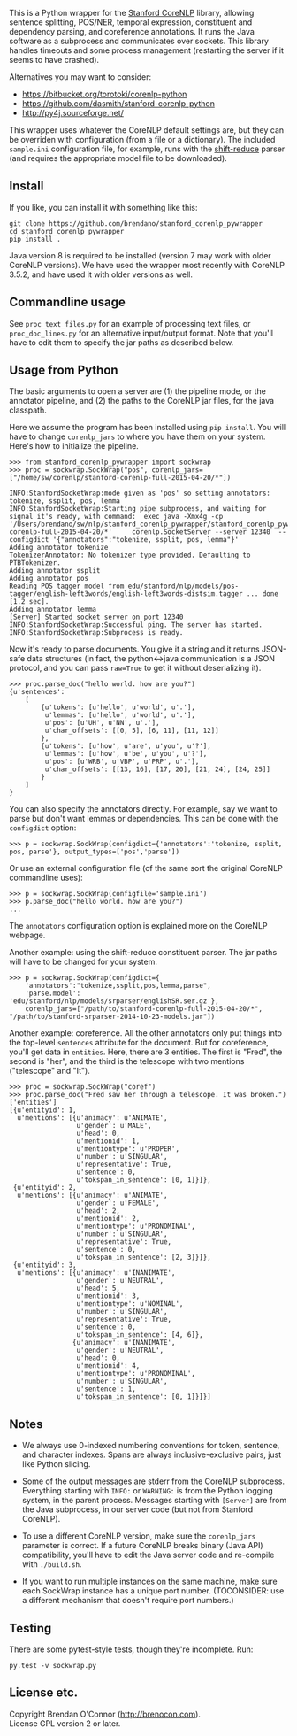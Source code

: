 This is a Python wrapper for the [Stanford CoreNLP][1] library, allowing
sentence splitting, POS/NER, temporal expression, constituent and dependency
parsing, and coreference annotations. It runs the Java software as a subprocess
and communicates over sockets.  This library handles timeouts and some process
management (restarting the server if it seems to have crashed).

Alternatives you may want to consider:

  * https://bitbucket.org/torotoki/corenlp-python
  * https://github.com/dasmith/stanford-corenlp-python
  * http://py4j.sourceforge.net/

This wrapper uses whatever the CoreNLP default settings are, but they can be
overriden with configuration (from a file or a dictionary).
The included `sample.ini` configuration file, for example, runs with the
[shift-reduce][2] parser (and requires the appropriate model file to be
downloaded).

[1]: http://nlp.stanford.edu/software/corenlp.shtml
[2]: http://nlp.stanford.edu/software/srparser.shtml

## Install

If you like, you can install it with something like this:

```
git clone https://github.com/brendano/stanford_corenlp_pywrapper
cd stanford_corenlp_pywrapper
pip install .
```

Java version 8 is required to be installed (version 7 may work with older
CoreNLP versions).  We have used the wrapper most recently with CoreNLP 3.5.2,
and have used it with older versions as well.

## Commandline usage

See `proc_text_files.py` for an example of processing text files,
or `proc_doc_lines.py` for an alternative input/output format.
Note that you'll have to edit them to specify the jar paths as described below.

## Usage from Python

The basic arguments to open a server are 
    (1) the pipeline mode, or the annotator pipeline, and
    (2) the paths to the CoreNLP jar files, for the java classpath.
    
Here we assume the program has been installed using `pip install`.  You will
have to change `corenlp_jars` to where you have them on your system.
Here's how to initialize the pipeline.

```
>>> from stanford_corenlp_pywrapper import sockwrap
>>> proc = sockwrap.SockWrap("pos", corenlp_jars=["/home/sw/corenlp/stanford-corenlp-full-2015-04-20/*"])

INFO:StanfordSocketWrap:mode given as 'pos' so setting annotators: tokenize, ssplit, pos, lemma
INFO:StanfordSocketWrap:Starting pipe subprocess, and waiting for signal it's ready, with command:  exec java -Xmx4g -cp '/Users/brendano/sw/nlp/stanford_corenlp_pywrapper/stanford_corenlp_pywrapper/lib/*:/home/sw/corenlp/stanford-corenlp-full-2015-04-20/*'     corenlp.SocketServer --server 12340  --configdict '{"annotators":"tokenize, ssplit, pos, lemma"}'
Adding annotator tokenize
TokenizerAnnotator: No tokenizer type provided. Defaulting to PTBTokenizer.
Adding annotator ssplit
Adding annotator pos
Reading POS tagger model from edu/stanford/nlp/models/pos-tagger/english-left3words/english-left3words-distsim.tagger ... done [1.2 sec].
Adding annotator lemma
[Server] Started socket server on port 12340
INFO:StanfordSocketWrap:Successful ping. The server has started.
INFO:StanfordSocketWrap:Subprocess is ready.
```

Now it's ready to parse documents.  You give it a string and it returns
JSON-safe data structures (in fact, the python<->java communication is a JSON
protocol, and you can pass `raw=True` to get it without deserializing it).

```
>>> proc.parse_doc("hello world. how are you?")
{u'sentences': 
    [
        {u'tokens': [u'hello', u'world', u'.'],
         u'lemmas': [u'hello', u'world', u'.'],
         u'pos': [u'UH', u'NN', u'.'],
         u'char_offsets': [[0, 5], [6, 11], [11, 12]]
        },
        {u'tokens': [u'how', u'are', u'you', u'?'],
         u'lemmas': [u'how', u'be', u'you', u'?'],
         u'pos': [u'WRB', u'VBP', u'PRP', u'.'],
         u'char_offsets': [[13, 16], [17, 20], [21, 24], [24, 25]]
        }
    ]
}
```

You can also specify the annotators directly. For example,
say we want to parse but don't want lemmas or dependencies. This can be done
with the `configdict` option:

```
>>> p = sockwrap.SockWrap(configdict={'annotators':'tokenize, ssplit, pos, parse'}, output_types=['pos','parse'])
```

Or use an external configuration file (of the same sort the original CoreNLP commandline uses):

```
>>> p = sockwrap.SockWrap(configfile='sample.ini')
>>> p.parse_doc("hello world. how are you?")
...
```

The `annotators` configuration option is explained more on the CoreNLP webpage.

Another example: using the shift-reduce constituent parser.  The jar paths will
have to be changed for your system.

```
>>> p = sockwrap.SockWrap(configdict={
    'annotators':"tokenize,ssplit,pos,lemma,parse",
    'parse.model': 'edu/stanford/nlp/models/srparser/englishSR.ser.gz'},  
    corenlp_jars=["/path/to/stanford-corenlp-full-2015-04-20/*", "/path/to/stanford-srparser-2014-10-23-models.jar"])
```

Another example: coreference.  All the other annotators only put things into the top-level `sentences` attribute for the document.  But for coreference, you'll get data in `entities`.  Here, there are 3 entities. The first is "Fred", the second is "her", and the third is the telescope with two mentions ("telescope" and "It").

```
>>> proc = sockwrap.SockWrap("coref")
>>> proc.parse_doc("Fred saw her through a telescope. It was broken.")['entities']
[{u'entityid': 1,
  u'mentions': [{u'animacy': u'ANIMATE',
                 u'gender': u'MALE',
                 u'head': 0,
                 u'mentionid': 1,
                 u'mentiontype': u'PROPER',
                 u'number': u'SINGULAR',
                 u'representative': True,
                 u'sentence': 0,
                 u'tokspan_in_sentence': [0, 1]}]},
 {u'entityid': 2,
  u'mentions': [{u'animacy': u'ANIMATE',
                 u'gender': u'FEMALE',
                 u'head': 2,
                 u'mentionid': 2,
                 u'mentiontype': u'PRONOMINAL',
                 u'number': u'SINGULAR',
                 u'representative': True,
                 u'sentence': 0,
                 u'tokspan_in_sentence': [2, 3]}]},
 {u'entityid': 3,
  u'mentions': [{u'animacy': u'INANIMATE',
                 u'gender': u'NEUTRAL',
                 u'head': 5,
                 u'mentionid': 3,
                 u'mentiontype': u'NOMINAL',
                 u'number': u'SINGULAR',
                 u'representative': True,
                 u'sentence': 0,
                 u'tokspan_in_sentence': [4, 6]},
                {u'animacy': u'INANIMATE',
                 u'gender': u'NEUTRAL',
                 u'head': 0,
                 u'mentionid': 4,
                 u'mentiontype': u'PRONOMINAL',
                 u'number': u'SINGULAR',
                 u'sentence': 1,
                 u'tokspan_in_sentence': [0, 1]}]}]
```


## Notes

* We always use 0-indexed numbering conventions for token, sentence, and
  character indexes.  Spans are always inclusive-exclusive pairs, just like
  Python slicing.

* Some of the output messages are stderr from the CoreNLP subprocess.
  Everything starting with `INFO:` or `WARNING:` is from the Python logging
  system, in the parent process.  Messages starting with `[Server]` are from the
  Java subprocess, in our server code (but not from Stanford CoreNLP).

* To use a different CoreNLP version, make sure the `corenlp_jars` 
    parameter is correct. If a future CoreNLP breaks binary (Java API)
    compatibility, you'll have to edit the Java server code and re-compile
    with `./build.sh`.

* If you want to run multiple instances on the same machine, make sure each
  SockWrap instance has a unique port number.  (TOCONSIDER: use a different
  mechanism that doesn't require port numbers.)

## Testing

There are some pytest-style tests, though they're incomplete. Run:

    py.test -v sockwrap.py

## License etc.

Copyright Brendan O'Connor (http://brenocon.com).  
License GPL version 2 or later.
